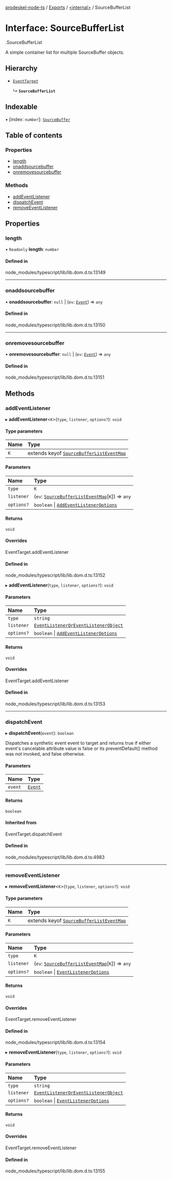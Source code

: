 [prodeskel-node-ts](../README.md) / [Exports](../modules.md) / [<internal\>](../modules/internal_.md) / SourceBufferList

# Interface: SourceBufferList

[<internal>](../modules/internal_.md).SourceBufferList

A simple container list for multiple SourceBuffer objects.

## Hierarchy

- [`EventTarget`](../modules/internal_.md#eventtarget)

  ↳ **`SourceBufferList`**

## Indexable

▪ [index: `number`]: [`SourceBuffer`](../modules/internal_.md#sourcebuffer)

## Table of contents

### Properties

- [length](internal_.SourceBufferList.md#length)
- [onaddsourcebuffer](internal_.SourceBufferList.md#onaddsourcebuffer)
- [onremovesourcebuffer](internal_.SourceBufferList.md#onremovesourcebuffer)

### Methods

- [addEventListener](internal_.SourceBufferList.md#addeventlistener)
- [dispatchEvent](internal_.SourceBufferList.md#dispatchevent)
- [removeEventListener](internal_.SourceBufferList.md#removeeventlistener)

## Properties

### length

• `Readonly` **length**: `number`

#### Defined in

node_modules/typescript/lib/lib.dom.d.ts:13149

___

### onaddsourcebuffer

• **onaddsourcebuffer**: ``null`` \| (`ev`: [`Event`](../modules/internal_.md#event)) => `any`

#### Defined in

node_modules/typescript/lib/lib.dom.d.ts:13150

___

### onremovesourcebuffer

• **onremovesourcebuffer**: ``null`` \| (`ev`: [`Event`](../modules/internal_.md#event)) => `any`

#### Defined in

node_modules/typescript/lib/lib.dom.d.ts:13151

## Methods

### addEventListener

▸ **addEventListener**<`K`\>(`type`, `listener`, `options?`): `void`

#### Type parameters

| Name | Type |
| :------ | :------ |
| `K` | extends keyof [`SourceBufferListEventMap`](internal_.SourceBufferListEventMap.md) |

#### Parameters

| Name | Type |
| :------ | :------ |
| `type` | `K` |
| `listener` | (`ev`: [`SourceBufferListEventMap`](internal_.SourceBufferListEventMap.md)[`K`]) => `any` |
| `options?` | `boolean` \| [`AddEventListenerOptions`](internal_.AddEventListenerOptions.md) |

#### Returns

`void`

#### Overrides

EventTarget.addEventListener

#### Defined in

node_modules/typescript/lib/lib.dom.d.ts:13152

▸ **addEventListener**(`type`, `listener`, `options?`): `void`

#### Parameters

| Name | Type |
| :------ | :------ |
| `type` | `string` |
| `listener` | [`EventListenerOrEventListenerObject`](../modules/internal_.md#eventlisteneroreventlistenerobject) |
| `options?` | `boolean` \| [`AddEventListenerOptions`](internal_.AddEventListenerOptions.md) |

#### Returns

`void`

#### Overrides

EventTarget.addEventListener

#### Defined in

node_modules/typescript/lib/lib.dom.d.ts:13153

___

### dispatchEvent

▸ **dispatchEvent**(`event`): `boolean`

Dispatches a synthetic event event to target and returns true if either event's cancelable attribute value is false or its preventDefault() method was not invoked, and false otherwise.

#### Parameters

| Name | Type |
| :------ | :------ |
| `event` | [`Event`](../modules/internal_.md#event) |

#### Returns

`boolean`

#### Inherited from

EventTarget.dispatchEvent

#### Defined in

node_modules/typescript/lib/lib.dom.d.ts:4983

___

### removeEventListener

▸ **removeEventListener**<`K`\>(`type`, `listener`, `options?`): `void`

#### Type parameters

| Name | Type |
| :------ | :------ |
| `K` | extends keyof [`SourceBufferListEventMap`](internal_.SourceBufferListEventMap.md) |

#### Parameters

| Name | Type |
| :------ | :------ |
| `type` | `K` |
| `listener` | (`ev`: [`SourceBufferListEventMap`](internal_.SourceBufferListEventMap.md)[`K`]) => `any` |
| `options?` | `boolean` \| [`EventListenerOptions`](internal_.EventListenerOptions.md) |

#### Returns

`void`

#### Overrides

EventTarget.removeEventListener

#### Defined in

node_modules/typescript/lib/lib.dom.d.ts:13154

▸ **removeEventListener**(`type`, `listener`, `options?`): `void`

#### Parameters

| Name | Type |
| :------ | :------ |
| `type` | `string` |
| `listener` | [`EventListenerOrEventListenerObject`](../modules/internal_.md#eventlisteneroreventlistenerobject) |
| `options?` | `boolean` \| [`EventListenerOptions`](internal_.EventListenerOptions.md) |

#### Returns

`void`

#### Overrides

EventTarget.removeEventListener

#### Defined in

node_modules/typescript/lib/lib.dom.d.ts:13155
